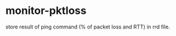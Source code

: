 monitor-pktloss
================================

store result of ping command (% of packet loss and RTT) in rrd file.

